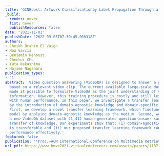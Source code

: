 ```yaml
---
title: 'GCNBoost: Artwork Classificationby Label Propagation Through a Knowledge Graph'
_build:
  render: never
  list: never
  publishResources: false
date: '2021-11-01'
publishDate: '2022-09-05T07:39:45.000318Z'
authors:
- Cheikh Brahim El Vaigh
- Noa Garcia
- Benjamin Renoust
- Chenhui Chu
- Yuta Nakashima
- Hajime Nagahara
publication_types:
- '1'
abstract: 'Video question answering (VideoQA) is designed to answer a given question
  based on a relevant video clip. The current available large-scale datasets have
  made it possible to formulate VideoQA as the joint understanding of visual and language
  information. However, this training procedure is costly and still less competent
  with human performance. In this paper, we investigate a transfer learning method
  by the introduction of domain-agnostic knowledge and domain-specific knowledge.
  First, we develop a novel transfer learning framework, which finetunes the pre-trained
  model by applying domain-agnostic knowledge as the medium. Second, we construct
  a new VideoQA dataset with 21,412 human-generated question-answer samples for comparable
  transfer of knowledge. Our experiments show that: (i) domain-agnostic knowledge
  is transferable and (ii) our proposed transfer learning framework can boost VideoQA
  performance effectively.'
featured: false
publication: '*Proc.~ACM International Conference on Multimedia Retrieval (ICMR)*'
url_pdf: https://www.bmvc2021-virtualconference.com/assets/papers/1187.pdf
---
```


